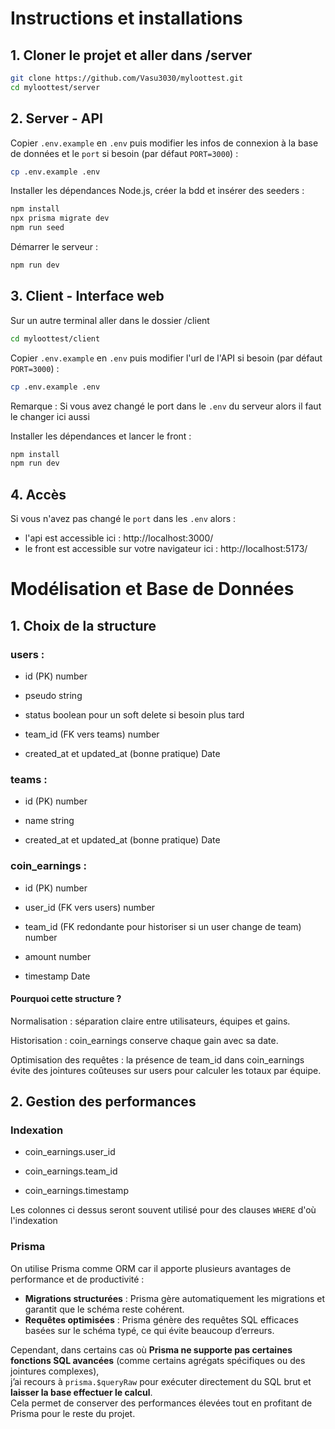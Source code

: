 # Instructions et installations

## 1. Cloner le projet et aller dans /server

```bash
git clone https://github.com/Vasu3030/myloottest.git
cd myloottest/server
```

## 2. Server - API

Copier `.env.example` en `.env` puis modifier les infos de connexion à la base de données et le `port` si besoin (par défaut `PORT=3000`) :

```bash
cp .env.example .env
```

Installer les dépendances Node.js, créer la bdd et insérer des seeders :

```bash 
npm install
npx prisma migrate dev
npm run seed
```

Démarrer le serveur :

```bash
npm run dev
```

## 3. Client - Interface web

Sur un autre terminal aller dans le dossier /client

```bash
cd myloottest/client
```

Copier `.env.example` en `.env` puis modifier l'url de l'API si besoin (par défaut `PORT=3000`) :

```bash
cp .env.example .env
```

Remarque : Si vous avez changé le port dans le `.env` du serveur alors il faut le changer ici aussi

Installer les dépendances et lancer le front :

```bash
npm install
npm run dev
```
## 4. Accès

Si vous n'avez pas changé le `port` dans les `.env` alors :
- l'api est accessible ici : http://localhost:3000/
- le front est accessible sur votre navigateur ici : http://localhost:5173/


# Modélisation et Base de Données
## 1. Choix de la structure
### users :

- id (PK) number

- pseudo string

- status boolean pour un soft delete si besoin plus tard

- team_id (FK vers teams) number

- created_at et updated_at (bonne pratique) Date

### teams :

- id (PK) number

- name string

- created_at et updated_at (bonne pratique) Date

### coin_earnings : 

- id (PK) number

- user_id (FK vers users) number

- team_id (FK redondante pour historiser si un user change de team) number

- amount number

- timestamp Date

#### Pourquoi cette structure ?
Normalisation : séparation claire entre utilisateurs, équipes et gains.

Historisation : coin_earnings conserve chaque gain avec sa date.

Optimisation des requêtes : la présence de team_id dans coin_earnings évite des jointures coûteuses sur users pour calculer les totaux par équipe.

## 2. Gestion des performances
### Indexation

- coin_earnings.user_id

- coin_earnings.team_id

- coin_earnings.timestamp

Les colonnes ci dessus seront souvent utilisé pour des clauses `WHERE` d'où l'indexation

### Prisma

On utilise Prisma comme ORM car il apporte plusieurs avantages de performance et de productivité :

- **Migrations structurées** : Prisma gère automatiquement les migrations et garantit que le schéma reste cohérent.
- **Requêtes optimisées** : Prisma génère des requêtes SQL efficaces basées sur le schéma typé, ce qui évite beaucoup d’erreurs.

Cependant, dans certains cas où **Prisma ne supporte pas certaines fonctions SQL avancées** (comme certains agrégats spécifiques ou des jointures complexes),  
j’ai recours à `prisma.$queryRaw` pour exécuter directement du SQL brut et **laisser la base effectuer le calcul**.  
Cela permet de conserver des performances élevées tout en profitant de Prisma pour le reste du projet.

